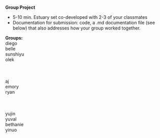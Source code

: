**Group Project**
- 5-10 min. Estuary set co-developed with 2-3 of your classmates
- Documentation for submission: code, a .md documentation file (see below) that also addresses how your group worked together.

**Groups:**<br>
diego<br>
belle<br>
sunshiyu<br>
olek<br>
<br>
<br>
<br>
aj<br>
emory<br>
ryan<br>
<br>
<br>
<br>
yujin<br>
yuval<br>
bethanie<br>
yinuo<br>

